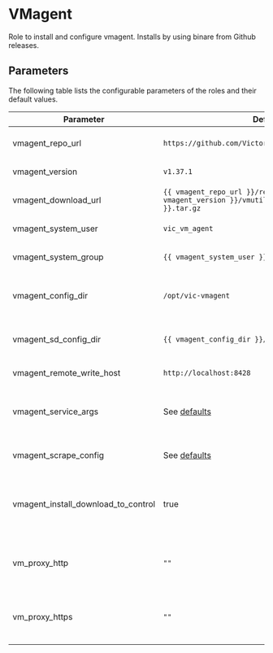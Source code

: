 # VMagent

Role to install and configure vmagent. Installs by using binare from Github releases.

## Parameters

The following table lists the configurable parameters of the roles and their default values.

| Parameter                           | Default                                                                                               | Description                                                         |
| ----------------------------------- | ----------------------------------------------------------------------------------------------------- | ------------------------------------------------------------------- |
| vmagent_repo_url                    | `https://github.com/VictoriaMetrics/VictoriaMetrics`                                                  | Repository to use for download.                                     |
| vmagent_version                     | `v1.37.1`                                                                                             | vmagent version                                                     |
| vmagent_download_url                | `{{ vmagent_repo_url }}/releases/download/{{ vmagent_version }}/vmutils-{{ vmagent_version }}.tar.gz` | URL to download archive                                             |
| vmagent_system_user                 | `vic_vm_agent`                                                                                        | User to run vmagent                                                 |
| vmagent_system_group                | `{{ vmagent_system_user }}`                                                                           | Group for user of vmagent                                           |
| vmagent_config_dir                  | `/opt/vic-vmagent`                                                                                    | Path where configuration will be stored.                            |
| vmagent_sd_config_dir               | `{{ vmagent_config_dir }}/file_sd_configs`                                                            | Path to directory to configure file_sd.                             |
| vmagent_remote_write_host           | `http://localhost:8428`                                                                               | Remote write host URL.                                              |
| vmagent_service_args                | See [defaults](defaults/main.yml)                                                                     | Dict representing set of arguments for vmagent                      |
| vmagent_scrape_config               | See [defaults](defaults/main.yml)                                                                     | Prometheus scrape configuration                                     |
| vmagent_install_download_to_control | true                                                                                                  | Whether use control or remote host to download installation archive |
| vm_proxy_http                       | `""`                                                                                                  | Sets environment for downloading archive                            |
| vm_proxy_https                      | `""`                                                                                                  | Sets environment for downloading archive                            |
